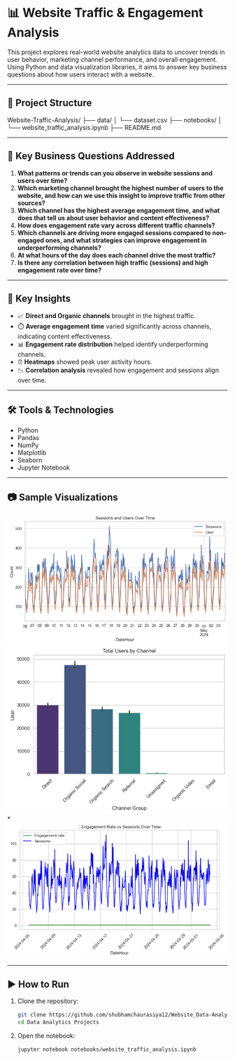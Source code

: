 # 📊 Website Traffic & Engagement Analysis

This project explores real-world website analytics data to uncover trends in user behavior, marketing channel performance, and overall engagement. Using Python and data visualization libraries, it aims to answer key business questions about how users interact with a website.

---

## 📁 Project Structure
Website-Traffic-Analysis/
├── data/
│ └── dataset.csv
├── notebooks/
│ └── website_traffic_analysis.ipynb
├── README.md


---

## 🎯 Key Business Questions Addressed

1. **What patterns or trends can you observe in website sessions and users over time?**
2. **Which marketing channel brought the highest number of users to the website, and how can we use this insight to improve traffic from other sources?**
3. **Which channel has the highest average engagement time, and what does that tell us about user behavior and content effectiveness?**
4. **How does engagement rate vary across different traffic channels?**
5. **Which channels are driving more engaged sessions compared to non-engaged ones, and what strategies can improve engagement in underperforming channels?**
6. **At what hours of the day does each channel drive the most traffic?**
7. **Is there any correlation between high traffic (sessions) and high engagement rate over time?**

---

## 📌 Key Insights

- 📈 **Direct and Organic channels** brought in the highest traffic.
- ⏱️ **Average engagement time** varied significantly across channels, indicating content effectiveness.
- 📊 **Engagement rate distribution** helped identify underperforming channels.
- ⏰ **Heatmaps** showed peak user activity hours.
- 📉 **Correlation analysis** revealed how engagement and sessions align over time.

---

## 🛠️ Tools & Technologies

- Python
- Pandas
- NumPy
- Matplotlib
- Seaborn
- Jupyter Notebook

---

## 📷 Sample Visualizations

*![alt text](image.png)*
*![alt text](image-1.png)*
*![alt text](image-2.png)

---

## ▶️ How to Run

1. Clone the repository:
   ```bash
   git clone https://github.com/shubhamchaurasiya12/Website_Data-Analysis
   cd Data Analytics Projects

2. Open the notebook:
    ```bash
    jupyter notebook notebooks/website_traffic_analysis.ipynb
